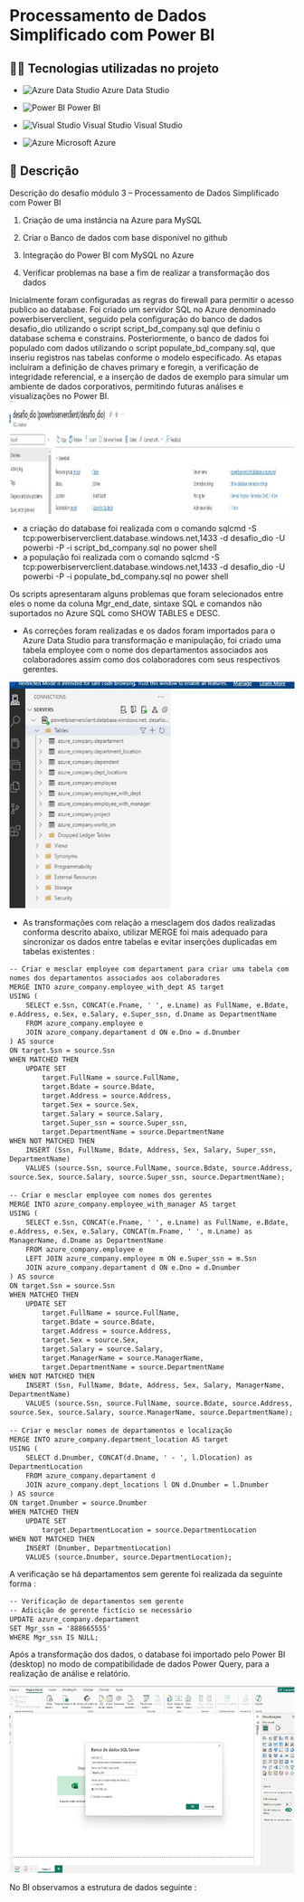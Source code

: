 <h1>
    <span> Processamento de Dados Simplificado com Power BI</span>
</h1>

## 👩‍💻 Tecnologias utilizadas no projeto
- <img src="https://github.com/simple-icons/simple-icons/blob/develop/icons/microsoftsqlserver.svg" alt="Azure Data Studio" width="40" height="40"/> Azure Data Studio

- <img src="https://github.com/simple-icons/simple-icons/blob/develop/icons/powerbi.svg" alt="Power BI" width="40" height="40"/> Power BI
  
- <img src="https://github.com/simple-icons/simple-icons/blob/develop/icons/visualstudio.svg" alt="Visual Studio" width="40" height="40"/> Visual Studio Visual Studio

- <img src="https://github.com/simple-icons/simple-icons/blob/develop/icons/microsoftazure.svg" alt="Azure" width="40" height="40"/> Microsoft Azure

## 📒 Descrição
Descrição do desafio módulo 3 – Processamento de Dados Simplificado com Power BI

1. Criação de uma instância na Azure para MySQL

2. Criar o Banco de dados com base disponível no github

3. Integração do Power BI com MySQL no Azure

4. Verificar problemas na base a fim de realizar a transformação dos dados

Inicialmente foram configuradas as regras do firewall para permitir o acesso publico ao database. Foi criado um servidor SQL no Azure denominado powerbiserverclient, seguido pela configuração do banco de dados desafio_dio utilizando o script script_bd_company.sql que definiu o database schema e constrains. Posteriormente, o banco de dados foi populado com dados utilizando o script populate_bd_company.sql, que inseriu registros nas tabelas conforme o modelo especificado. As etapas incluíram a definição de chaves primary e foregin, a verificação de integridade referencial, e a inserção de dados de exemplo para simular um ambiente de dados corporativos, permitindo futuras análises e visualizações no Power BI.
<img src="https://github.com/lucianeb/desafio_azure_bi/blob/main/azure_db.jpg" alt="Criacao da instancia Azure" width="1200" height="200"/>

- a criação do database foi realizada com o comando sqlcmd -S tcp:powerbiserverclient.database.windows.net,1433 -d desafio_dio -U powerbi -P -i script_bd_company.sql no power shell
- a população foi realizada com o comando sqlcmd -S tcp:powerbiserverclient.database.windows.net,1433 -d desafio_dio -U powerbi -P -i populate_bd_company.sql no power shell  

Os scripts apresentaram alguns problemas que foram selecionados entre eles o nome da coluna Mgr_end_date, sintaxe SQL e comandos não suportados no Azure SQL como SHOW TABLES e DESC.  

- As correções foram realizadas e os dados foram importados para o Azure Data Studio para transformação e manipulação, foi criado uma tabela employee com o nome dos departamentos associados aos colaboradores assim como dos colaboradores com seus respectivos gerentes.

<img src="https://github.com/lucianeb/desafio_azure_bi/blob/main/azure_studio_tables.jpg" alt="Criacao da instancia Azure" width="1000" height="400"/>

- As transformações com relação a mesclagem dos dados realizadas conforma descrito abaixo, utilizar MERGE foi mais adequado para sincronizar os dados entre tabelas e evitar inserções duplicadas em tabelas existentes :
```
-- Criar e mesclar employee com departament para criar uma tabela com nomes dos departamentos associados aos colaboradores
MERGE INTO azure_company.employee_with_dept AS target
USING (
    SELECT e.Ssn, CONCAT(e.Fname, ' ', e.Lname) as FullName, e.Bdate, e.Address, e.Sex, e.Salary, e.Super_ssn, d.Dname as DepartmentName
    FROM azure_company.employee e
    JOIN azure_company.departament d ON e.Dno = d.Dnumber
) AS source
ON target.Ssn = source.Ssn
WHEN MATCHED THEN
    UPDATE SET
        target.FullName = source.FullName,
        target.Bdate = source.Bdate,
        target.Address = source.Address,
        target.Sex = source.Sex,
        target.Salary = source.Salary,
        target.Super_ssn = source.Super_ssn,
        target.DepartmentName = source.DepartmentName
WHEN NOT MATCHED THEN
    INSERT (Ssn, FullName, Bdate, Address, Sex, Salary, Super_ssn, DepartmentName)
    VALUES (source.Ssn, source.FullName, source.Bdate, source.Address, source.Sex, source.Salary, source.Super_ssn, source.DepartmentName);

-- Criar e mesclar employee com nomes dos gerentes
MERGE INTO azure_company.employee_with_manager AS target
USING (
    SELECT e.Ssn, CONCAT(e.Fname, ' ', e.Lname) as FullName, e.Bdate, e.Address, e.Sex, e.Salary, CONCAT(m.Fname, ' ', m.Lname) as ManagerName, d.Dname as DepartmentName
    FROM azure_company.employee e
    LEFT JOIN azure_company.employee m ON e.Super_ssn = m.Ssn
    JOIN azure_company.departament d ON e.Dno = d.Dnumber
) AS source
ON target.Ssn = source.Ssn
WHEN MATCHED THEN
    UPDATE SET
        target.FullName = source.FullName,
        target.Bdate = source.Bdate,
        target.Address = source.Address,
        target.Sex = source.Sex,
        target.Salary = source.Salary,
        target.ManagerName = source.ManagerName,
        target.DepartmentName = source.DepartmentName
WHEN NOT MATCHED THEN
    INSERT (Ssn, FullName, Bdate, Address, Sex, Salary, ManagerName, DepartmentName)
    VALUES (source.Ssn, source.FullName, source.Bdate, source.Address, source.Sex, source.Salary, source.ManagerName, source.DepartmentName);

-- Criar e mesclar nomes de departamentos e localização
MERGE INTO azure_company.department_location AS target
USING (
    SELECT d.Dnumber, CONCAT(d.Dname, ' - ', l.Dlocation) as DepartmentLocation
    FROM azure_company.departament d
    JOIN azure_company.dept_locations l ON d.Dnumber = l.Dnumber
) AS source
ON target.Dnumber = source.Dnumber
WHEN MATCHED THEN
    UPDATE SET
        target.DepartmentLocation = source.DepartmentLocation
WHEN NOT MATCHED THEN
    INSERT (Dnumber, DepartmentLocation)
    VALUES (source.Dnumber, source.DepartmentLocation);

```
A verificação se há departamentos sem gerente foi realizada da seguinte forma :
```
-- Verificação de departamentos sem gerente
-- Adicição de gerente fictício se necessário
UPDATE azure_company.departament
SET Mgr_ssn = '888665555'
WHERE Mgr_ssn IS NULL;
```

Após a transformação dos dados, o database foi importado pelo Power BI (desktop) no modo de compatibilidade de dados Power Query, para a realização de análise e relatório.

<img src="https://github.com/lucianeb/desafio_azure_bi/blob/main/conexao1.jpg" alt="Conexão Power BI - PowerQuery" width="550" height="330"/>

No BI observamos a estrutura de dados seguinte :











